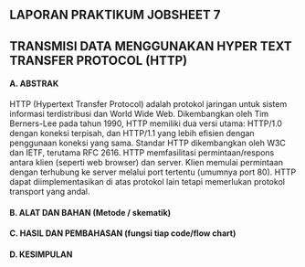 ## LAPORAN PRAKTIKUM JOBSHEET 7
## TRANSMISI DATA MENGGUNAKAN HYPER TEXT TRANSFER PROTOCOL (HTTP)

#### A.	ABSTRAK
HTTP (Hypertext Transfer Protocol) adalah protokol jaringan untuk sistem informasi terdistribusi dan World Wide Web. Dikembangkan oleh Tim Berners-Lee pada tahun 1990, HTTP memiliki dua versi utama: HTTP/1.0 dengan koneksi terpisah, dan HTTP/1.1 yang lebih efisien dengan penggunaan koneksi yang sama. Standar HTTP dikembangkan oleh W3C dan IETF, terutama RFC 2616. HTTP memfasilitasi permintaan/respons antara klien (seperti web browser) dan server. Klien memulai permintaan dengan terhubung ke server melalui port tertentu (umumnya port 80). HTTP dapat diimplementasikan di atas protokol lain tetapi memerlukan protokol transport yang andal.

#### B.	ALAT DAN BAHAN (Metode / skematik)
#### C.	HASIL DAN PEMBAHASAN (fungsi tiap code/flow chart)
#### D.	KESIMPULAN

